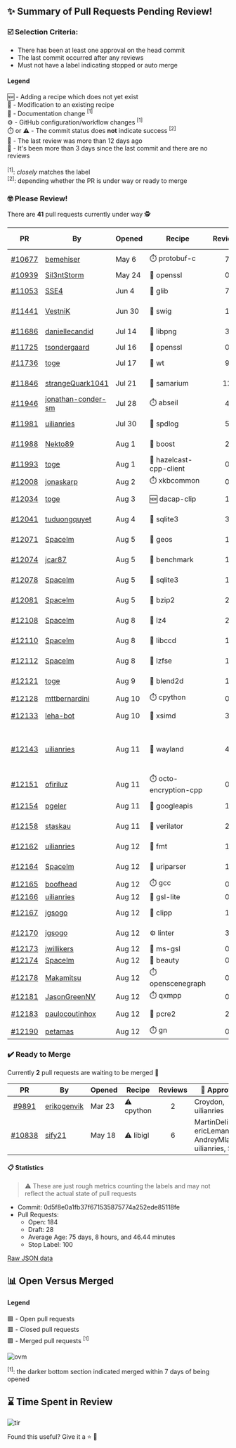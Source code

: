 ## :sparkles: Summary of Pull Requests Pending Review!

### :ballot_box_with_check: Selection Criteria:

- There has been at least one approval on the head commit
- The last commit occurred after any reviews
- Must not have a label indicating stopped or auto merge

#### Legend

:new: - Adding a recipe which does not yet exist<br>
:memo: - Modification to an existing recipe<br>
:green_book: - Documentation change <sup>[1]</sup><br>
:gear: - GitHub configuration/workflow changes <sup>[1]</sup><br>
:stopwatch: or :warning: - The commit status does **not** indicate success <sup>[2]</sup><br>
:bell: - The last review was more than 12 days ago<br>
:eyes: - It's been more than 3 days since the last commit and there are no reviews<br>
<br>
<sup>[1]</sup>: _closely_ matches the label<br>
<sup>[2]</sup>: depending whether the PR is under way or ready to merge

### :nerd_face: Please Review! 

There are **41** pull requests currently under way :detective:

PR | By | Opened | Recipe | Reviews | Last | :stop_sign: Blockers | :star2: Approvers
:---: | --- | --- | --- | :---: | --- | --- | ---
[#10677](https://github.com/conan-io/conan-center-index/pull/10677)|[bemehiser](https://github.com/bemehiser)|May 6|:stopwatch: protobuf-c|7|Aug 4||gegles
[#10939](https://github.com/conan-io/conan-center-index/pull/10939)|[Sil3ntStorm](https://github.com/Sil3ntStorm)|May 24|:memo: openssl|0|:eyes:||
[#11053](https://github.com/conan-io/conan-center-index/pull/11053)|[SSE4](https://github.com/SSE4)|Jun 4|:memo: glib|7|Aug 9||prince-chrismc
[#11441](https://github.com/conan-io/conan-center-index/pull/11441)|[VestniK](https://github.com/VestniK)|Jun 30|:memo: swig|1|Aug 8||prince-chrismc
[#11686](https://github.com/conan-io/conan-center-index/pull/11686)|[daniellecandid](https://github.com/daniellecandid)|Jul 14|:memo: libpng|3|Aug 8||uilianries
[#11725](https://github.com/conan-io/conan-center-index/pull/11725)|[tsondergaard](https://github.com/tsondergaard)|Jul 16|:memo: openssl|0|:eyes:||
[#11736](https://github.com/conan-io/conan-center-index/pull/11736)|[toge](https://github.com/toge)|Jul 17|:memo: wt|9|Aug 8||prince-chrismc
[#11846](https://github.com/conan-io/conan-center-index/pull/11846)|[strangeQuark1041](https://github.com/strangeQuark1041)|Jul 21|:memo: samarium|12|Aug 12||
[#11946](https://github.com/conan-io/conan-center-index/pull/11946)|[jonathan-conder-sm](https://github.com/jonathan-conder-sm)|Jul 28|:stopwatch: abseil|4|Aug 13||prince-chrismc
[#11981](https://github.com/conan-io/conan-center-index/pull/11981)|[uilianries](https://github.com/uilianries)|Jul 30|:memo: spdlog|5|Aug 7||prince-chrismc
[#11988](https://github.com/conan-io/conan-center-index/pull/11988)|[Nekto89](https://github.com/Nekto89)|Aug 1|:memo: boost|2|Aug 11||prince-chrismc
[#11993](https://github.com/conan-io/conan-center-index/pull/11993)|[toge](https://github.com/toge)|Aug 1|:memo: hazelcast-cpp-client|0|:eyes:||
[#12008](https://github.com/conan-io/conan-center-index/pull/12008)|[jonaskarp](https://github.com/jonaskarp)|Aug 2|:stopwatch: xkbcommon|0|:eyes:||
[#12034](https://github.com/conan-io/conan-center-index/pull/12034)|[toge](https://github.com/toge)|Aug 3|:new: dacap-clip|1|Aug 8||prince-chrismc
[#12041](https://github.com/conan-io/conan-center-index/pull/12041)|[tuduongquyet](https://github.com/tuduongquyet)|Aug 4|:memo: sqlite3|3|Aug 4||prince-chrismc
[#12071](https://github.com/conan-io/conan-center-index/pull/12071)|[SpaceIm](https://github.com/SpaceIm)|Aug 5|:memo: geos|1|Aug 9||uilianries
[#12074](https://github.com/conan-io/conan-center-index/pull/12074)|[jcar87](https://github.com/jcar87)|Aug 5|:memo: benchmark|1|Aug 8||prince-chrismc
[#12078](https://github.com/conan-io/conan-center-index/pull/12078)|[SpaceIm](https://github.com/SpaceIm)|Aug 5|:memo: sqlite3|1|Aug 9||uilianries
[#12081](https://github.com/conan-io/conan-center-index/pull/12081)|[SpaceIm](https://github.com/SpaceIm)|Aug 5|:memo: bzip2|2|Aug 11||uilianries
[#12108](https://github.com/conan-io/conan-center-index/pull/12108)|[SpaceIm](https://github.com/SpaceIm)|Aug 8|:memo: lz4|2|Aug 12||uilianries
[#12110](https://github.com/conan-io/conan-center-index/pull/12110)|[SpaceIm](https://github.com/SpaceIm)|Aug 8|:memo: libccd|1|Aug 11||uilianries
[#12112](https://github.com/conan-io/conan-center-index/pull/12112)|[SpaceIm](https://github.com/SpaceIm)|Aug 8|:memo: lzfse|1|Aug 12||uilianries
[#12121](https://github.com/conan-io/conan-center-index/pull/12121)|[toge](https://github.com/toge)|Aug 9|:memo: blend2d|1|Aug 10||uilianries
[#12128](https://github.com/conan-io/conan-center-index/pull/12128)|[mttbernardini](https://github.com/mttbernardini)|Aug 10|:stopwatch: cpython|0|:eyes:||
[#12133](https://github.com/conan-io/conan-center-index/pull/12133)|[leha-bot](https://github.com/leha-bot)|Aug 10|:memo: xsimd|3|Aug 12||uilianries
[#12143](https://github.com/conan-io/conan-center-index/pull/12143)|[uilianries](https://github.com/uilianries)|Aug 11|:memo: wayland|4|Aug 12||jwillikers, Zvicii, nmgwddj, prince-chrismc
[#12151](https://github.com/conan-io/conan-center-index/pull/12151)|[ofiriluz](https://github.com/ofiriluz)|Aug 11|:stopwatch: octo-encryption-cpp|0|||
[#12154](https://github.com/conan-io/conan-center-index/pull/12154)|[pgeler](https://github.com/pgeler)|Aug 11|:memo: googleapis|1|Aug 12||uilianries
[#12158](https://github.com/conan-io/conan-center-index/pull/12158)|[staskau](https://github.com/staskau)|Aug 11|:memo: verilator|2|Aug 12||uilianries
[#12162](https://github.com/conan-io/conan-center-index/pull/12162)|[uilianries](https://github.com/uilianries)|Aug 12|:memo: fmt|1|Aug 12||prince-chrismc
[#12164](https://github.com/conan-io/conan-center-index/pull/12164)|[SpaceIm](https://github.com/SpaceIm)|Aug 12|:memo: uriparser|1|Aug 12||uilianries
[#12165](https://github.com/conan-io/conan-center-index/pull/12165)|[boofhead](https://github.com/boofhead)|Aug 12|:stopwatch: gcc|0|||
[#12166](https://github.com/conan-io/conan-center-index/pull/12166)|[uilianries](https://github.com/uilianries)|Aug 12|:memo: gsl-lite|0|||
[#12167](https://github.com/conan-io/conan-center-index/pull/12167)|[jgsogo](https://github.com/jgsogo)|Aug 12|:memo: clipp|1|Aug 12||uilianries
[#12170](https://github.com/conan-io/conan-center-index/pull/12170)|[jgsogo](https://github.com/jgsogo)|Aug 12|:gear: linter|3|Aug 12||
[#12173](https://github.com/conan-io/conan-center-index/pull/12173)|[jwillikers](https://github.com/jwillikers)|Aug 12|:memo: ms-gsl|0|||
[#12174](https://github.com/conan-io/conan-center-index/pull/12174)|[SpaceIm](https://github.com/SpaceIm)|Aug 12|:memo: beauty|0|||
[#12178](https://github.com/conan-io/conan-center-index/pull/12178)|[Makamitsu](https://github.com/Makamitsu)|Aug 12|:stopwatch: openscenegraph|0|||
[#12181](https://github.com/conan-io/conan-center-index/pull/12181)|[JasonGreenNV](https://github.com/JasonGreenNV)|Aug 12|:stopwatch: qxmpp|0|||
[#12183](https://github.com/conan-io/conan-center-index/pull/12183)|[paulocoutinhox](https://github.com/paulocoutinhox)|Aug 12|:memo: pcre2|2|Aug 12||
[#12190](https://github.com/conan-io/conan-center-index/pull/12190)|[petamas](https://github.com/petamas)|Aug 12|:stopwatch: gn|0|||


### :heavy_check_mark: Ready to Merge 

Currently **2** pull requests are waiting to be merged :tada:


PR | By | Opened | Recipe | Reviews | :star2: Approvers
:---: | --- | --- | --- | :---: | ---
[#9891](https://github.com/conan-io/conan-center-index/pull/9891)|[erikogenvik](https://github.com/erikogenvik)|Mar 23|:warning: cpython|2|Croydon, uilianries
[#10838](https://github.com/conan-io/conan-center-index/pull/10838)|[sify21](https://github.com/sify21)|May 18|:warning: libigl|6|MartinDelille, ericLemanissier, AndreyMlashkin, uilianries, SSE4


#### :clipboard: Statistics

> :warning: These are just rough metrics counting the labels and may not reflect the actual state of pull requests

- Commit: 0d5f8e0a1fb37f671535875774a252ede85118fe
- Pull Requests:
	- Open: 184
	- Draft: 28
	- Average Age: 75 days, 8 hours, and 46.44 minutes
	- Stop Label: 100
	

[Raw JSON data](https://raw.githubusercontent.com/prince-chrismc/conan-center-index-pending-review/raw-data/pending-review.json)

## :bar_chart: Open Versus Merged

#### Legend

:green_square: - Open pull requests<br>
:red_square: - Closed pull requests<br>
:purple_square: - Merged pull requests <sup>[1]</sup><br>

![ovm](https://github.com/prince-chrismc/conan-center-index-pending-review/blob/raw-data/open-versus-merged.gif?raw=true)

<sup>[1]</sup>: the darker bottom section indicated merged within 7 days of being opened

## :hourglass: Time Spent in Review

![tir](https://github.com/prince-chrismc/conan-center-index-pending-review/blob/raw-data/time-in-review.png?raw=true)

Found this useful? Give it a :star: :pray:
	